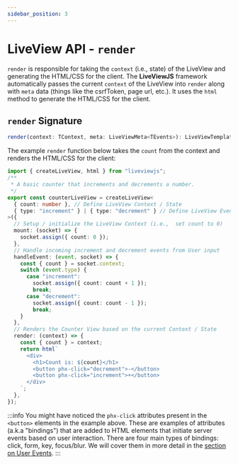 ```yaml
---
sidebar_position: 3
---
```


# LiveView API - `render`

`render` is responsible for taking the `context` (i.e., state) of the LiveView and generating the HTML/CSS for the
client. The **LiveViewJS** framework automatically passes the current `context` of the LiveView into `render` along with
`meta` data (things like the csrfToken, page url, etc.). It uses the `html` method to generate the HTML/CSS for the
client.

## `render` Signature

```ts
render(context: TContext, meta: LiveViewMeta<TEvents>): LiveViewTemplate | Promise<LiveViewTemplate>;
```

The example `render` function below takes the `count` from the context and renders the HTML/CSS for the client:

```ts title="counterLiveView.ts" {25-35}
import { createLiveView, html } from "liveviewjs";
/**
 * A basic counter that increments and decrements a number.
 */
export const counterLiveView = createLiveView<
  { count: number }, // Define LiveView Context / State
  { type: "increment" } | { type: "decrement" } // Define LiveView Events
>({
  // Setup / initialize the LiveView Context (i.e.,  set count to 0)
  mount: (socket) => {
    socket.assign({ count: 0 });
  },
  // Handle incoming increment and decrement events from User input
  handleEvent: (event, socket) => {
    const { count } = socket.context;
    switch (event.type) {
      case "increment":
        socket.assign({ count: count + 1 });
        break;
      case "decrement":
        socket.assign({ count: count - 1 });
        break;
    }
  },
  // Renders the Counter View based on the current Context / State
  render: (context) => {
    const { count } = context;
    return html`
      <div>
        <h1>Count is: ${count}</h1>
        <button phx-click="decrement">-</button>
        <button phx-click="increment">+</button>
      </div>
    `;
  },
});
```

:::info You might have noticed the `phx-click` attributes present in the `<button>` elements in the example above. These
are examples of attributes (a.k.a "bindings") that are added to HTML elements that initiate server events based on user
interaction. There are four main types of bindings: click, form, key, focus/blur. We will cover them in more detail in
the [section on User Events](/docs/user-events-slash-bindings/overview). :::
